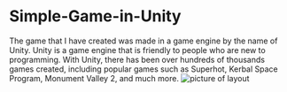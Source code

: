 # Simple-Game-in-Unity
The game that I have created was made in a game engine by the name of Unity. Unity is a game engine that is friendly to people who are new to programming. With Unity, there has been over hundreds of thousands games created, including popular games such as Superhot, Kerbal Space Program, Monument Valley 2, and much more. 
![picture of layout](https://i.imgur.com/2N2fxi8.png)
